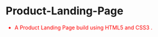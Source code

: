 # Product-Landing-Page

<p>
<ul style="color:red;">
  <li>A Product Landing Page build using HTML5 and CSS3 .</li>
</ul>
</p>
